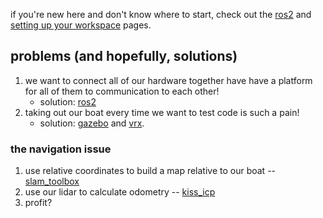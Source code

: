 if you're new here and don't know where to start, check out the [ros2](./ros2.md) and [setting up your workspace](setting_up_your_workspace.md) pages.

## problems (and hopefully, solutions)
1. we want to connect all of our hardware together have have a platform for all of them to communication to each other!
	* solution: [ros2](./ros2.md)
2. taking out our boat every time we want to test code is such a pain!
	* solution: [gazebo](gazebo.md) and [vrx](vrx.md).
### the navigation issue
1. use relative coordinates to build a map relative to our boat -- [slam_toolbox](slam_toolbox.md)
2. use our lidar to calculate odometry -- [kiss_icp](kiss_icp.md)
3. profit?
